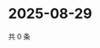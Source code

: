 # 2025-08-29

共 0 条

<!-- BEGIN ZHIHUQUESTIONS -->
<!-- 最后更新时间 Fri Aug 29 2025 05:10:27 GMT+0800 (China Standard Time) -->

<!-- END ZHIHUQUESTIONS -->
